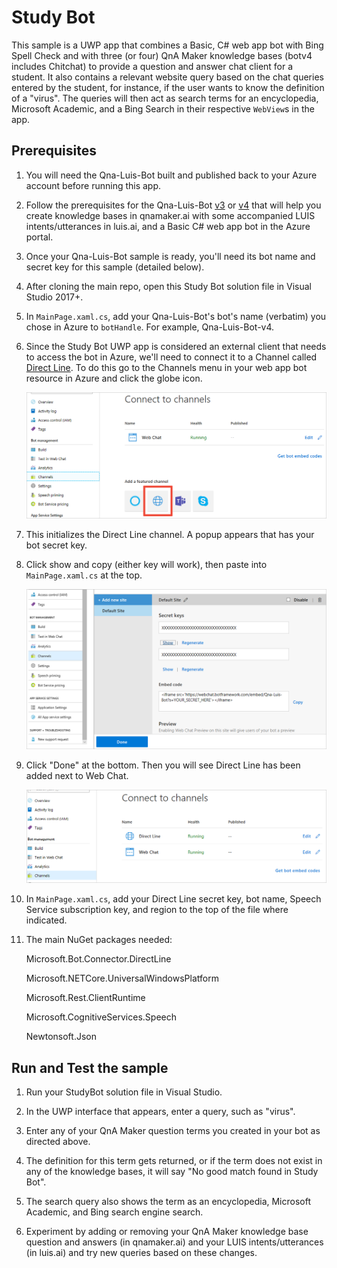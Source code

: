 # Study Bot

This sample is a UWP app that combines a Basic, C# web app bot with Bing Spell Check and with three (or four) QnA Maker knowledge bases (botv4 includes Chitchat) to provide a question and answer chat client for a student. It also contains a relevant website query based on the chat queries entered by the student, for instance, if the user wants to know the definition of a "virus". The queries will then act as search terms for an encyclopedia, Microsoft Academic, and a Bing Search in their respective `WebView`s in the app. 

## Prerequisites

1. You will need the Qna-Luis-Bot built and published back to your Azure account before running this app. 

1. Follow the prerequisites for the Qna-Luis-Bot [v3](https://github.com/Azure-Samples/cognitive-services-studybot-csharp/blob/master/Qna-Luis-Bot/readme.md) or [v4](https://github.com/Azure-Samples/cognitive-services-studybot-csharp/tree/master/Qna-Luis-Botv4) that will help you create knowledge bases in qnamaker.ai with some accompanied LUIS intents/utterances in luis.ai, and a Basic C# web app bot in the Azure portal. 

1. Once your Qna-Luis-Bot sample is ready, you'll need its bot name and secret key for this sample (detailed below).

1. After cloning the main repo, open this Study Bot solution file in Visual Studio 2017+.

1. In `MainPage.xaml.cs`, add your Qna-Luis-Bot's bot's name (verbatim) you chose in Azure to `botHandle`. For example, Qna-Luis-Bot-v4.

1. Since the Study Bot UWP app is considered an external client that needs to access the bot in Azure, we'll need to connect it to a Channel called [Direct Line](https://docs.microsoft.com/en-us/azure/bot-service/bot-service-channel-connect-directline?view=azure-bot-service-3.0). To do this go to the Channels menu in your web app bot resource in Azure and click the globe icon.

    <img src="/Assets/enable-directline.png">

1. This initializes the Direct Line channel. A popup appears that has your bot secret key.

1.  Click show and copy (either key will work), then paste into `MainPage.xaml.cs` at the top.
    
    <img src="/Assets/bot-secret-key.png">

1. Click "Done" at the bottom. Then you will see Direct Line has been added next to Web Chat.

    <img src="/Assets/directline-done.png">
    
1. In `MainPage.xaml.cs`, add your Direct Line secret key, bot name, Speech Service subscription key, and region to the top of the file where indicated.

1. The main NuGet packages needed:

    Microsoft.Bot.Connector.DirectLine
    
    Microsoft.NETCore.UniversalWindowsPlatform
    
    Microsoft.Rest.ClientRuntime
    
    Microsoft.CognitiveServices.Speech
    
    Newtonsoft.Json
    
## Run and Test the sample

1. Run your StudyBot solution file in Visual Studio.

1. In the UWP interface that appears, enter a query, such as "virus".

1. Enter any of your QnA Maker question terms you created in your bot as directed above.

1. The definition for this term gets returned, or if the term does not exist in any of the knowledge bases, it will say "No good match found in Study Bot".

1. The search query also shows the term as an encyclopedia, Microsoft Academic, and Bing search engine search.

1. Experiment by adding or removing your QnA Maker knowledge base question and answers (in qnamaker.ai) and your LUIS intents/utterances (in luis.ai) and try new queries based on these changes.
